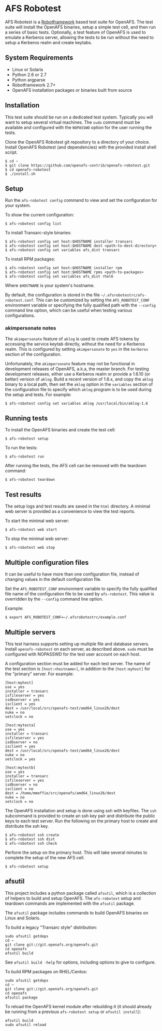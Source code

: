 # AFS Robotest

AFS Robotest is a [Robotframework][1] based test suite for OpenAFS. The test
suite will install the OpenAFS binaries, setup a simple test cell, and then run
a series of basic tests.  Optionally, a test feature of OpenAFS is used to
emulate a Kerberos server, allowing the tests to be run without the need to
setup a Kerberos realm and create keytabs.

[1]: http://robotframework.org/

## System Requirements

* Linux or Solaris
* Python 2.6 or 2.7
* Python argparse
* Robotframework 2.7+
* OpenAFS installation packages or binaries built from source

## Installation

This test suite should be run on a dedicated test system.  Typically you will
want to setup several virtual machines.  The  `sudo` command must be available
and configured with the `NOPASSWD` option for the user running the tests.

Clone the OpenAFS Robotest git repository to a directory of your choice.
Install OpenAFS Robotest (and dependencies) with the provided install shell
script.

    $ cd ~
    $ git clone https://github.com/openafs-contrib/openafs-robotest.git
    $ cd openafs-robotest
    $ ./install.sh

## Setup

Run the `afs-robotest config` command to view and set the configuration for
your system.

To show the current configuration:

    $ afs-robotest config list

To install Transarc-style binaries:

    $ afs-robotest config set host:$HOSTNAME installer transarc
    $ afs-robotest config set host:$HOSTNAME dest <path-to-dest-directory>
    $ afs-robotest config set variables afs_dist transarc

To install RPM packages:

    $ afs-robotest config set host:$HOSTNAME installer rpm
    $ afs-robotest config set host:$HOSTNAME rpms <path-to-packages>
    $ afs-robotest config set variables afs_dist rhel6

Where `$HOSTNAME` is your system's hostname.

By default, the configuration is stored in the file
`~/.afsrobotestrc/afs-robotest.conf`. This can be customized by setting the
`AFS_ROBOTEST_CONF` environment variable or specifying the fully qualified path
with the `--config` command line option, which can be useful when testing
various configurations.

### akimpersonate notes

The `akimpersonate` feature of `aklog` is used to create AFS tokens by
accessing the service keytab directly, without the need for a Kerberos realm.
This is configured by setting `akimpersonate` to `yes` in the `kerberos`
section of the configuration.

Unfortunately, the `akimpersonate` feature may not be functional in
development releases of OpenAFS, a.k.a, the master branch.  For testing
development releases, either use a Kerberos realm or provide a 1.6.10 (or
better) version of `aklog`.  Build a recent version of 1.6.x, and copy the
`aklog` binary to a local path, then set the `aklog` option in the `variables`
section of the configuration file to specify which `aklog` program is to be
used during the setup and tests. For example:

    $ afs-robotest config set variables aklog /usr/local/bin/aklog-1.6

## Running tests

To install the OpenAFS binaries and create the test cell:

    $ afs-robotest setup

To run the tests:

    $ afs-robotest run

After running the tests, the AFS cell can be removed with the teardown
command:

    $ afs-robotest teardown

## Test results

The setup logs and test results are saved in the `html` directory.  A minimal
web server is provided as a convenience to view the test reports.

To start the minimal web server:

    $ afs-robotest web start

To stop the minimal web server:

    $ afs-robotest web stop

## Multiple configuration files

It can be useful to have more than one configuration file, instead of changing
values in the default configuration file.

Set the `AFS_ROBOTEST_CONF` environment variable to specify the fully qualified
file name of the configuration file to be used by `afs-robotest`.  This value
is overridden by the `--config` command line option.

Example:

    $ export AFS_ROBOTEST_CONF=~/.afsrobotestrc/example.conf

## Multiple servers

This test harness supports setting up multiple file and database servers.
Install `openafs-robotest` on each server, as described above.  `sudo` must be
configured with NOPASSWD for the test user account on each host.

A configuration section must be added for each test server. The name of the
test section is `[host:<hostname>]`, in addition to the `[host:myhost]` for
the "primary" server.  For example:

    [host:myhost]
    use = yes
    installer = transarc
    isfileserver = yes
    isdbserver = yes
    isclient = yes
    dest = /usr/local/src/openafs-test/amd64_linux26/dest
    nuke = no
    setclock = no

    [host:mytesta]
    use = yes
    installer = transarc
    isfileserver = yes
    isdbserver = no
    isclient = yes
    dest = /usr/local/src/openafs-test/amd64_linux26/dest
    nuke = no
    setclock = yes

    [host:mytestb]
    use = yes
    installer = transarc
    isfileserver = yes
    isdbserver = no
    isclient = no
    dest = /home/mmeffie/src/openafs/amd64_linux26/dest
    nuke = no
    setclock = no

The OpenAFS installation and setup is done using ssh with keyfiles. The
`ssh` subcommand is provided to create an ssh key pair and distribute
the public keys to each test server.  Run the following on the primary host to
create and distribute the ssh key.

    $ afs-robotest ssh create
    $ afs-robotest ssh dist
    $ afs-robotest ssh check

Perform the setup on the primary host. This will take several minutes to
complete the setup of the new AFS cell.

    $ afs-robotest setup

## afsutil

This project includes a python package called `afsutil`, which is a collection
of helpers to build and setup OpenAFS.  The `afs-robotest` setup and teardown
commands are implemented with the `afsutil` package.

The `afsutil` package includes commands to build OpenAFS binaries on Linux and
Solaris.

To build a legacy "Transarc style" distribution:

    sudo afsutil getdeps
    cd ~
    git clone git://git.openafs.org/openafs.git
    cd openafs
    afsutil build

See `afsutil build -help` for options, including options to give to configure.

To build RPM packages on RHEL/Centos:

    sudo afsutil getdeps
    cd ~
    git clone git://git.openafs.org/openafs.git
    cd openafs
    afsutil package

To reload the OpenAFS kernel module after rebuilding it (it should already be
running from a previous `afs-robotest setup` or `afsutil install`):

    afsutil build
    sudo afsutil reload

